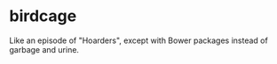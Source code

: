 # birdcage

Like an episode of "Hoarders", except with Bower packages instead of garbage and urine.

